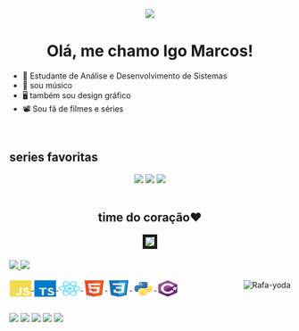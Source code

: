

<div align="center" width="400px">
 <img src="https://user-images.githubusercontent.com/78884474/196554129-e2e1aa20-8910-4ca2-b088-9196ccfd52be.gif "/>
 
</div>

<h1 align="center">Olá, me chamo Igo Marcos!</h1>


- 🔭 Estudante de Análise e Desenvolvimento de Sistemas
- 🎸 sou músico
- 🖥 também sou design gráfico
- 📽 Sou fã de filmes e séries
<br/>
<h2>series favoritas</h2>
 <div align="center">
  <img height="145em" src="http://1.bp.blogspot.com/-uKGaRSzET18/U_U6ZSTqmYI/AAAAAAAAK7Y/AJVgbj_r_Y8/s1600/friends%2B2.gif"/>
  <img height="145em" src="https://user-images.githubusercontent.com/78884474/196557371-123905c1-1f72-4eaa-86fd-8a84b8dbd1af.gif"/>
  <img height="145em" src="https://media.tenor.com/Pn6uFYPUwLcAAAAC/team-scorpion-toby.gif"/>
 
</div>
<br/>
<h2 align="center">time do coração❤</h2>
 <div align="center">
 <img height="145em" border=" 5px solid white" src="https://user-images.githubusercontent.com/78884474/196558265-7e48b1ab-e790-456c-a6aa-c0ebd72700f7.png"/>
</div>
<br/>

 <div>
  <a href="https://github.com/igomarcos">
  <img height="145em" src="https://github-readme-stats.vercel.app/api?username=igomarcos&show_icons=true&theme=dark&include_all_commits=true&count_private=true"/>
  <img height="145em" src="https://github-readme-stats.vercel.app/api/top-langs/?username=igomarcos&layout=compact&langs_count=7&theme=dark"/>
</div>

<div style="display: inline_block"><br>
  <img align="center" alt="igo-Js" height="30" width="40" src="https://raw.githubusercontent.com/devicons/devicon/master/icons/javascript/javascript-plain.svg">
  <img align="center" alt="igo-Ts" height="30" width="40" src="https://raw.githubusercontent.com/devicons/devicon/master/icons/typescript/typescript-plain.svg">
  <img align="center" alt="igo-React" height="30" width="40" src="https://raw.githubusercontent.com/devicons/devicon/master/icons/react/react-original.svg">
  <img align="center" alt="igo-HTML" height="30" width="40" src="https://raw.githubusercontent.com/devicons/devicon/master/icons/html5/html5-original.svg">
  <img align="center" alt="igo-CSS" height="30" width="40" src="https://raw.githubusercontent.com/devicons/devicon/master/icons/css3/css3-original.svg">
  <img align="center" alt="igo-Python" height="30" width="40" src="https://raw.githubusercontent.com/devicons/devicon/master/icons/python/python-original.svg">
  <img align="center" alt="igo-Csharp" height="30" width="40" src="https://raw.githubusercontent.com/devicons/devicon/master/icons/csharp/csharp-original.svg">
  <img align="right" alt="Rafa-yoda" src="https://c.tenor.com/uWkxX12tIP0AAAAM/dragon-ball-z-son-goku.gif">
</div>

##

<div> 
  <a href="https://instagram.com/igo.marcos" target="_blank"><img src="https://img.shields.io/badge/-Instagram-%23E4405F?style=for-the-badge&logo=instagram&logoColor=white" target="_blank"></a>
 	<a href="https://instagram.com/creative.agenciaofl" target="_blank"><img src="https://img.shields.io/badge/-Instagram-%23E4405F?style=for-the-badge&logo=instagram&logoColor=white" target="_blank"></a>
 <a href="https://discord.gg/pDbY76q8Qf" target="_blank"><img src="https://img.shields.io/badge/Discord-7289DA?style=for-the-badge&logo=discord&logoColor=white" target="_blank"></a> 
  <a href = "mailto:contato@creativeassessoria.com.br"><img src="https://img.shields.io/badge/-Gmail-%23333?style=for-the-badge&logo=gmail&logoColor=white" target="_blank"></a>
  <a href="https://www.linkedin.com/in/igomarcos/" target="_blank"><img src="https://img.shields.io/badge/-LinkedIn-%230077B5?style=for-the-badge&logo=linkedin&logoColor=white" target="_blank"></a> 
 
 </div>
